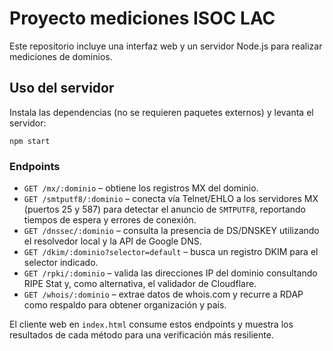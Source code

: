 # Proyecto mediciones ISOC LAC

Este repositorio incluye una interfaz web y un servidor Node.js para realizar mediciones de dominios.

## Uso del servidor

Instala las dependencias (no se requieren paquetes externos) y levanta el servidor:

```
npm start
```

### Endpoints

- `GET /mx/:dominio` – obtiene los registros MX del dominio.
- `GET /smtputf8/:dominio` – conecta vía Telnet/EHLO a los servidores MX (puertos 25 y 587) para detectar el anuncio de `SMTPUTF8`, reportando tiempos de espera y errores de conexión.
- `GET /dnssec/:dominio` – consulta la presencia de DS/DNSKEY utilizando el resolvedor local y la API de Google DNS.
- `GET /dkim/:dominio?selector=default` – busca un registro DKIM para el selector indicado.
 - `GET /rpki/:dominio` – valida las direcciones IP del dominio consultando RIPE Stat y, como alternativa, el validador de Cloudflare.
 - `GET /whois/:dominio` – extrae datos de whois.com y recurre a RDAP como respaldo para obtener organización y país.

El cliente web en `index.html` consume estos endpoints y muestra los resultados de cada método para una verificación más resiliente.
